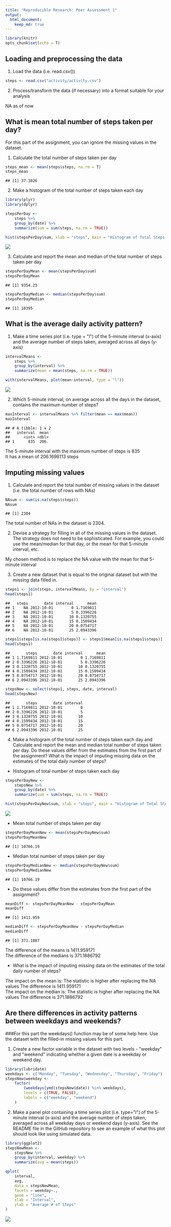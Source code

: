 ```yaml
---
title: "Reproducible Research: Peer Assessment 1"
output: 
  html_document:
    keep_md: true
---
```



```r
library(knitr)
opts_chunk$set(echo = T)
```


## Loading and preprocessing the data
1. Load the data (i.e. read.csv())

```r
steps <- read.csv("activity/activity.csv")
```

2. Process/transform the data (if necessary) into a format suitable for your analysis

NA as of now

## What is mean total number of steps taken per day?

For this part of the assignment, you can ignore the missing values in the dataset.

1. Calculate the total number of steps taken per day

```r
steps_mean <- mean(steps$steps, na.rm = T)
steps_mean
```

```
## [1] 37.3826
```

2. Make a histogram of the total number of steps taken each day

```r
library(plyr)
library(dplyr)
```

```r
stepsPerDay <- 
    steps %>% 
    group_by(date) %>% 
    summarize(sum = sum(steps, na.rm = TRUE))

hist(stepsPerDay$sum, xlab = "steps", main = "Histogram of Total Steps Per Day")
```

![](PA1_files/figure-html/unnamed-chunk-4-1.png)<!-- -->

3. Calculate and report the mean and median of the total number of steps taken per day

```r
stepsPerDayMean <- mean(stepsPerDay$sum)
stepsPerDayMean
```

```
## [1] 9354.23
```

```r
stepsPerDayMedian <- median(stepsPerDay$sum)
stepsPerDayMedian
```

```
## [1] 10395
```

## What is the average daily activity pattern?
1. Make a time series plot (i.e. type = "l") of the 5-minute interval (x-axis) and the average number of steps taken, averaged across all days (y-axis)

```r
intervalMeans <- 
    steps %>% 
    group_by(interval) %>% 
    summarize(mean = mean(steps, na.rm = TRUE))

with(intervalMeans, plot(mean~interval, type = "l"))
```

![](PA1_files/figure-html/unnamed-chunk-6-1.png)<!-- -->

2. Which 5-minute interval, on average across all the days in the dataset, contains the maximum number of steps?

```r
maxInterval <- intervalMeans %>% filter(mean == max(mean))
maxInterval
```

```
## # A tibble: 1 x 2
##   interval  mean
##      <int> <dbl>
## 1      835  206.
```
The 5-minute interval with the maximum number of steps is 835     
It has a mean of 206.1698113 steps



## Imputing missing values
1. Calculate and report the total number of missing values in the dataset (i.e. the total number of rows with NAs)

```r
NAsum <- sum(is.na(steps$steps))
NAsum
```

```
## [1] 2304
```
The total number of NAs in the dataset is 2304.

2. Devise a strategy for filling in all of the missing values in the dataset. The strategy does not need to be sophisticated. For example, you could use the mean/median for that day, or the mean for that 5-minute interval, etc.

My chosen method is to replace the NA value with the mean for that 5-minute interval


3. Create a new dataset that is equal to the original dataset but with the missing data filled in.

```r
steps1 <- join(steps, intervalMeans, by = "interval")
head(steps1)
```

```
##   steps       date interval      mean
## 1    NA 2012-10-01        0 1.7169811
## 2    NA 2012-10-01        5 0.3396226
## 3    NA 2012-10-01       10 0.1320755
## 4    NA 2012-10-01       15 0.1509434
## 5    NA 2012-10-01       20 0.0754717
## 6    NA 2012-10-01       25 2.0943396
```

```r
steps1$steps[is.na(steps1$steps)] <- steps1$mean[is.na(steps1$steps)]
head(steps1)
```

```
##       steps       date interval      mean
## 1 1.7169811 2012-10-01        0 1.7169811
## 2 0.3396226 2012-10-01        5 0.3396226
## 3 0.1320755 2012-10-01       10 0.1320755
## 4 0.1509434 2012-10-01       15 0.1509434
## 5 0.0754717 2012-10-01       20 0.0754717
## 6 2.0943396 2012-10-01       25 2.0943396
```

```r
stepsNew <- select(steps1, steps, date, interval)
head(stepsNew)
```

```
##       steps       date interval
## 1 1.7169811 2012-10-01        0
## 2 0.3396226 2012-10-01        5
## 3 0.1320755 2012-10-01       10
## 4 0.1509434 2012-10-01       15
## 5 0.0754717 2012-10-01       20
## 6 2.0943396 2012-10-01       25
```

4. Make a histogram of the total number of steps taken each day and Calculate and report the mean and median total number of steps taken per day. Do these values differ from the estimates from the first part of the assignment? What is the impact of imputing missing data on the estimates of the total daily number of steps?

- Histogram of total number of steps taken each day

```r
stepsPerDayNew <- 
    stepsNew %>% 
    group_by(date) %>% 
    summarize(sum = sum(steps, na.rm = TRUE))

hist(stepsPerDayNew$sum, xlab = "steps", main = "Histogram of Total Steps Per Day")
```

![](PA1_files/figure-html/unnamed-chunk-10-1.png)<!-- -->

- Mean total number of steps taken per day

```r
stepsPerDayMeanNew <- mean(stepsPerDayNew$sum)
stepsPerDayMeanNew
```

```
## [1] 10766.19
```
- Median total number of steps taken per day

```r
stepsPerDayMedianNew <- median(stepsPerDayNew$sum)
stepsPerDayMedianNew
```

```
## [1] 10766.19
```

* Do these values differ from the estimates from the first part of the assignment?

```r
meanDiff <- stepsPerDayMeanNew - stepsPerDayMean
meanDiff
```

```
## [1] 1411.959
```

```r
medianDiff <- stepsPerDayMeanNew - stepsPerDayMedian
medianDiff
```

```
## [1] 371.1887
```
The difference of the means is 1411.959171     
The difference of the medians is 371.1886792

* What is the impact of imputing missing data on the estimates of the total daily number of steps?

The impact on the mean is: The statistic is higher after replacing the NA values The difference is 1411.959171           
The impact on the median is: The statistic is higher after replacing the NA values The difference is 371.1886792   

## Are there differences in activity patterns between weekdays and weekends?

###For this part the weekdays() function may be of some help here. Use the dataset with the filled-in missing values for this part.

1. Create a new factor variable in the dataset with two levels - "weekday" and "weekend" indicating whether a given date is a weekday or weekend day.

```r
library(lubridate)
weekdays <- c("Monday", "Tuesday", "Wednesday", "Thursday", "Friday")
stepsNew$weekday <- 
    factor(
        (weekdays(ymd(stepsNew$date)) %in% weekdays), 
        levels = c(TRUE, FALSE), 
        labels = c("weekday", "weekend")
    )
```

2. Make a panel plot containing a time series plot (i.e. type="l") of the 5-minute interval (x-axis) and the average number of steps taken, averaged across all weekday days or weekend days (y-axis). See the README file in the GitHub repository to see an example of what this plot should look like using simulated data.


```r
library(ggplot2)
stepsNewMean <- 
    stepsNew %>% 
    group_by(interval, weekday) %>% 
    summarize(avg = mean(steps)) 

qplot(
    interval, 
    avg, 
    data = stepsNewMean, 
    facets = weekday~., 
    geom = "line", 
    xlab = "Interval", 
    ylab = "Average # of Steps"
)
```

![](PA1_files/figure-html/unnamed-chunk-15-1.png)<!-- -->
